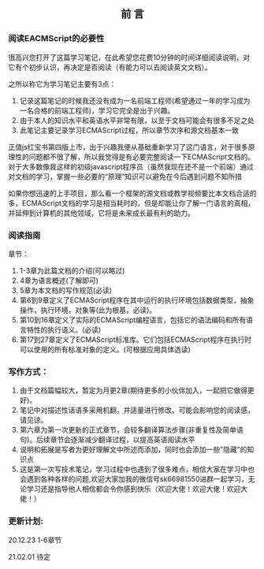 ## <center>前 言</center>

### 阅读EACMScript的必要性

很高兴您打开了这篇学习笔记，在此希望您花费10分钟的时间详细阅读说明，对它有个初步认识，再决定是否阅读（有能力可以去阅读英文文档）。

之所以称它为学习笔记主要有3点：

1. 记录这篇笔记的时候我还没有成为一名前端工程师(希望通过一年的学习成为一名合格的前端工程师)，学习它完全是出于兴趣。
2. 由于本人的知识水平和英语水平非常有限，以至于文档可能会有很多不足之处
3. 此笔记主要记录学习ECMAScript过程，所以章节次序和源文档基本一致

正值js红宝书第四版上市，出于兴趣我便从基础重新学习了这门语言，对于很多原理性的问题都不很了解，所以我觉得是有必要完整阅读一下ECMAScript文档的。对于大多数像我这样的初级javascript程序员（虽然我现在还不是一个前端）通过对文档的学习，掌握一些必要的“原理”知识可以避免在今后遇到问题不知所措

如果你想迅速的上手项目，那么看一个框架的源文档或教学视频要比本文档合适的多，ECMAScript文档的学习是相当耗时的，但是却能让你了解一门语言的真相，并延伸到计算机的其他领域，它将是未来成长最有利的助力。

### 阅读指南
章节：
1. 1-3章为此篇文档的介绍(可以略过)
2. 4章为语言概述(了解即可)
3. 5章为本文档的写作规范(必读)
4. 第6到9章定义了ECMAScript程序在其中运行的执行环境包括数据类型，抽象操作，执行环境，对象等(此为根基，必读)。
5. 第10到16章定义了实际的ECMAScript编程语言，包括它的语法编码和所有语言特性的执行语义。(必读)
6. 第17到27章定义了ECMAScript标准库。它们包括ECMAScript程序在执行时可以使用的所有标准对象的定义。(可根据应用具体选读)
### 写作方式：

1. 由于文档篇幅较大，暂定为月更2章(期待更多的小伙伴加入，一起把它做得更好)。
2. 笔记中对描述性话语多采用机翻，并适量进行修改。可能会影响您的阅读感，请见谅。
3. 第六章为第一次更新的正式章节，会较多翻译算法步骤(非重复性及简单语句)。后续章节会逐渐减少翻译过程，以提高英语阅读水平
4. 说明和拓展是写者为更好理解文中所述而添加，同时也会添加一些"隐藏"的知识点
5. 这是第一次写技术笔记，学习过程中也遇到了很多难点，相信大家在学习中也会遇到各种各样的问题,欢迎大家加我的微信号sk66981550进群一起学习，无论学习还是指导他人相信都会令你感到快乐（欢迎大佬！欢迎大佬！欢迎大佬！）

### 更新计划:

20.12.23  1-6章节

21.02.01  待定



